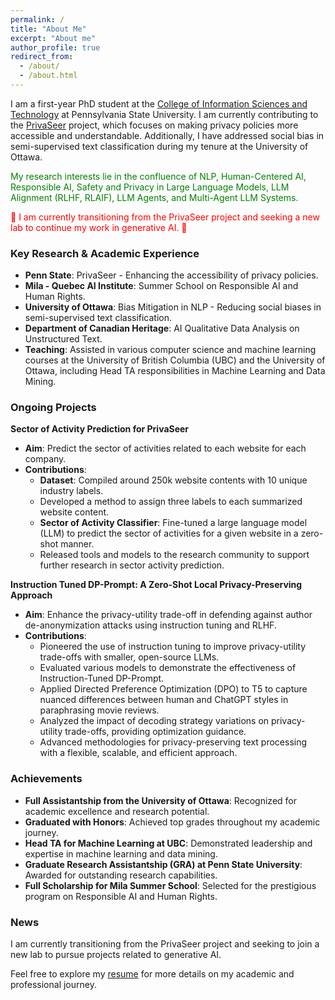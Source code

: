 ```yaml
---
permalink: /
title: "About Me"
excerpt: "About me"
author_profile: true
redirect_from: 
  - /about/
  - /about.html
---
```


I am a first-year PhD student at the [College of Information Sciences and Technology](https://ist.psu.edu/) at Pennsylvania State University. I am currently contributing to the [PrivaSeer](https://privaseer.ist.psu.edu) project, which focuses on making privacy policies more accessible and understandable. Additionally, I have addressed social bias in semi-supervised text classification during my tenure at the University of Ottawa.

<font color="green">My research interests lie in the confluence of NLP, Human-Centered AI, Responsible AI, Safety and Privacy in Large Language Models, LLM Alignment (RLHF, RLAIF), LLM Agents, and Multi-Agent LLM Systems.</font>

<span style="color: red;">🚨 I am currently transitioning from the PrivaSeer project and seeking a new lab to continue my work in generative AI. 🚨</span>

### Key Research & Academic Experience
- **Penn State**: PrivaSeer - Enhancing the accessibility of privacy policies.
- **Mila - Quebec AI Institute**: Summer School on Responsible AI and Human Rights.
- **University of Ottawa**: Bias Mitigation in NLP - Reducing social biases in semi-supervised text classification.
- **Department of Canadian Heritage**: AI Qualitative Data Analysis on Unstructured Text.
- **Teaching**: Assisted in various computer science and machine learning courses at the University of British Columbia (UBC) and the University of Ottawa, including Head TA responsibilities in Machine Learning and Data Mining.

### Ongoing Projects

**Sector of Activity Prediction for PrivaSeer**
- **Aim**: Predict the sector of activities related to each website for each company.
- **Contributions**:
  - **Dataset**: Compiled around 250k website contents with 10 unique industry labels.
  - Developed a method to assign three labels to each summarized website content.
  - **Sector of Activity Classifier**: Fine-tuned a large language model (LLM) to predict the sector of activities for a given website in a zero-shot manner.
  - Released tools and models to the research community to support further research in sector activity prediction.

**Instruction Tuned DP-Prompt: A Zero-Shot Local Privacy-Preserving Approach**
- **Aim**: Enhance the privacy-utility trade-off in defending against author de-anonymization attacks using instruction tuning and RLHF.
- **Contributions**:
  - Pioneered the use of instruction tuning to improve privacy-utility trade-offs with smaller, open-source LLMs.
  - Evaluated various models to demonstrate the effectiveness of Instruction-Tuned DP-Prompt.
  - Applied Directed Preference Optimization (DPO) to T5 to capture nuanced differences between human and ChatGPT styles in paraphrasing movie reviews.
  - Analyzed the impact of decoding strategy variations on privacy-utility trade-offs, providing optimization guidance.
  - Advanced methodologies for privacy-preserving text processing with a flexible, scalable, and efficient approach.

### Achievements
- **Full Assistantship from the University of Ottawa**: Recognized for academic excellence and research potential.
- **Graduated with Honors**: Achieved top grades throughout my academic journey.
- **Head TA for Machine Learning at UBC**: Demonstrated leadership and expertise in machine learning and data mining.
- **Graduate Research Assistantship (GRA) at Penn State University**: Awarded for outstanding research capabilities.
- **Full Scholarship for Mila Summer School**: Selected for the prestigious program on Responsible AI and Human Rights.

### News
I am currently transitioning from the PrivaSeer project and seeking to join a new lab to pursue projects related to generative AI.

Feel free to explore my [resume](#) for more details on my academic and professional journey.

